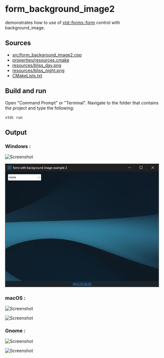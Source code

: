 # form_background_image2

demonstrates how to use of [xtd::forms::form](https://gammasoft71.github.io/xtd/reference_guides/latest/classxtd_1_1forms_1_1form.html) control with background_image.

## Sources

* [src/form_background_image2.cpp](src/form_background_image2.cpp)
* [properties/resources.cmake](properties/resources.cmake)
* [resources/bliss_day.png](resources/bliss_night.png)
* [resources/bliss_night.png](resources/bliss_light.png)
* [CMakeLists.txt](CMakeLists.txt)

## Build and run

Open "Command Prompt" or "Terminal". Navigate to the folder that contains the project and type the following:

```shell
xtdc run
```

## Output

### Windows :

![Screenshot](../../../../docs/pictures/examples/form_background_image2_w.png)

![Screenshot](../../../../docs/pictures/examples/form_background_image2_wd.png)

### macOS :

![Screenshot](../../../../docs/pictures/examples/form_background_image2_m.png)

![Screenshot](../../../../docs/pictures/examples/form_background_image2_md.png)

### Gnome :

![Screenshot](../../../../docs/pictures/examples/form_background_image2_g.png)

![Screenshot](../../../../docs/pictures/examples/form_background_image2_gd.png)
